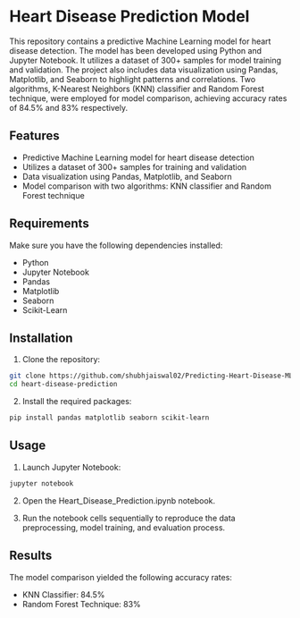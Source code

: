 # Heart Disease Prediction Model

This repository contains a predictive Machine Learning model for heart disease detection. The model has been developed using Python and Jupyter Notebook. It utilizes a dataset of 300+ samples for model training and validation. The project also includes data visualization using Pandas, Matplotlib, and Seaborn to highlight patterns and correlations. Two algorithms, K-Nearest Neighbors (KNN) classifier and Random Forest technique, were employed for model comparison, achieving accuracy rates of 84.5% and 83% respectively.

## Features

- Predictive Machine Learning model for heart disease detection
- Utilizes a dataset of 300+ samples for training and validation
- Data visualization using Pandas, Matplotlib, and Seaborn
- Model comparison with two algorithms: KNN classifier and Random Forest technique

## Requirements

Make sure you have the following dependencies installed:

- Python 
- Jupyter Notebook
- Pandas
- Matplotlib
- Seaborn
- Scikit-Learn

## Installation

1. Clone the repository:

```bash
git clone https://github.com/shubhjaiswal02/Predicting-Heart-Disease-ML.git
cd heart-disease-prediction
```

2. Install the required packages:
   
```bash
pip install pandas matplotlib seaborn scikit-learn
```

## Usage

1. Launch Jupyter Notebook:

```bash
jupyter notebook
```

2. Open the Heart_Disease_Prediction.ipynb notebook.

3. Run the notebook cells sequentially to reproduce the data preprocessing, model training, and evaluation process.

## Results
The model comparison yielded the following accuracy rates:

- KNN Classifier: 84.5%
- Random Forest Technique: 83%
